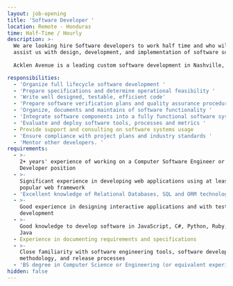```yaml
---
layout: job-opening
title: 'Software Developer '
location: Remote - Honduras
time: Half-Time / Hourly
description: >-
  We are looking hire Software developers to work half time and who will 
  assist us with design, development, and implementation of software solutions. 
  
  Acklen Avenue is a leading custom software development in Nashville, Tennessee. 

responsibilities:
  - 'Organize full lifecycle software development '
  - 'Prepare specifications and determine operational feasibility '
  - 'Write well designed, testable, efficient code'
  - 'Prepare software verification plans and quality assurance procedures '
  - 'Organize, documents and maintains of software functionality '
  - 'Integrate software components into a fully functional software system '
  - 'Evaluate and deploy software tools, processes and metrics '
  - Provide support and consulting on software systems usage
  - 'Ensure compliance with project plans and industry standards '
  - 'Mentor other developers. '
requirements:
  - >-
    2+ years' experience of working on a Computer Software Engineer or Software
    Developer position 
  - >-
    Significant experience in developing web applications using at least one
    popular web framework 
  - 'Excellent knowledge of Relational Databases, SQL and ORM technologies '
  - >-
    Good experience in designing interactive applications and with test-driven
    development 
  - >-
    Good knowledge to develop software in JavaScript, C#, Python, Ruby, PHP or
    Java
  - Experience in documenting requirements and specifications
  - >-
    Close familiarity with software engineering tools, software development
    methodology, and release processes 
  - 'BS degree in Computer Science or Engineering (or equivalent experience) '
hidden: false
---
```


